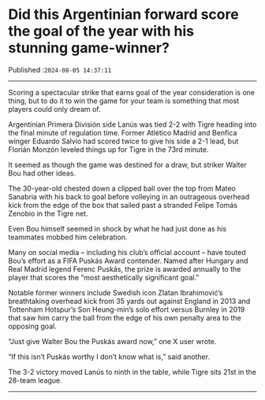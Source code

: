 # Did this Argentinian forward score the goal of the year with his stunning game-winner?

Published :`2024-08-05 14:37:11`

---

Scoring a spectacular strike that earns goal of the year consideration is one thing, but to do it to win the game for your team is something that most players could only dream of.

Argentinian Primera División side Lanús was tied 2-2 with Tigre heading into the final minute of regulation time. Former Atlético Madrid and Benfica winger Eduardo Salvio had scored twice to give his side a 2-1 lead, but Florián Monzón leveled things up for Tigre in the 73rd minute.

It seemed as though the game was destined for a draw, but striker Walter Bou had other ideas.

The 30-year-old chested down a clipped ball over the top from Mateo Sanabria with his back to goal before volleying in an outrageous overhead kick from the edge of the box that sailed past a stranded Felipe Tomás Zenobio in the Tigre net.

Even Bou himself seemed in shock by what he had just done as his teammates mobbed him celebration.

Many on social media – including his club’s official account – have touted Bou’s effort as a FIFA Puskás Award contender. Named after Hungary and Real Madrid legend Ferenc Puskás, the prize is awarded annually to the player that scores the “most aesthetically significant goal.”

Notable former winners include Swedish icon Zlatan Ibrahimović’s breathtaking overhead kick from 35 yards out against England in 2013 and Tottenham Hotspur’s Son Heung-min’s solo effort versus Burnley in 2019 that saw him carry the ball from the edge of his own penalty area to the opposing goal.

“Just give Walter Bou the Puskás award now,” one X user wrote.

“If this isn’t Puskás worthy I don’t know what is,” said another.

The 3-2 victory moved Lanús to ninth in the table, while Tigre sits 21st in the 28-team league.

---

